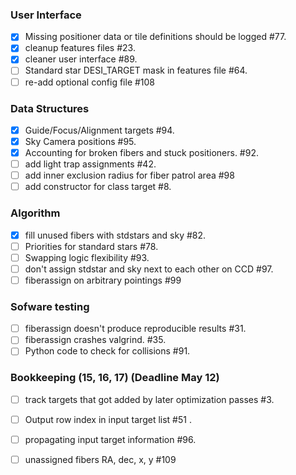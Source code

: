 ###  User Interface 
* [x] Missing positioner data or tile definitions should be logged #77.  
* [x] cleanup features files #23.  
* [x] cleaner user interface #89.  
* [ ] Standard star DESI_TARGET mask in features file #64.  
* [ ] re-add optional config file #108

### Data Structures 
* [x] Guide/Focus/Alignment targets #94.  
* [x] Sky Camera positions #95.  
* [x] Accounting for broken fibers and stuck positioners. #92.  
* [ ] add light trap assignments #42. 
* [ ] add inner exclusion radius for fiber patrol area #98
* [ ] add constructor for class target #8.

### Algorithm
* [x] fill unused fibers with stdstars and sky #82.  
* [ ] Priorities for standard stars #78.  
* [ ] Swapping logic flexibility #93.  
* [ ] don't assign stdstar and sky next to each other on CCD #97.  
* [ ] fiberassign on arbitrary pointings #99

### Sofware testing
* [ ] fiberassign doesn't produce reproducible results #31.  
* [ ] fiberassign crashes valgrind. #35.  
* [ ] Python code to check for collisions #91.  

### Bookkeeping (15, 16, 17) (Deadline May 12)
* [ ] track targets that got added by later optimization passes #3.  
* [ ] Output row index in input target list #51 . 
* [ ] propagating input target information #96.  
* [ ] unassigned fibers RA, dec, x, y #109


















